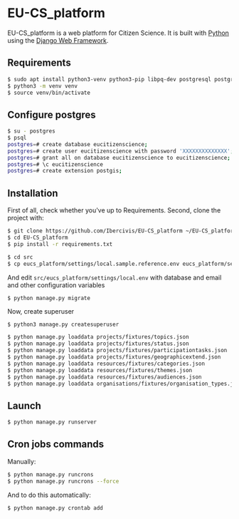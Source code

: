 


# EU-CS_platform

EU-CS_platform is a web platform for Citizen Science. It is built with [Python][0] using the [Django Web Framework][1].

## Requirements

```bash
$ sudo apt install python3-venv python3-pip libpq-dev postgresql postgresql-10-postgis-2.4 gettext
$ python3 -m venv venv
$ source venv/bin/activate
```

## Configure postgres

```bash
$ su - postgres
$ psql
postgres=# create database eucitizenscience;
postgres=# create user eucitizenscience with password 'XXXXXXXXXXXXXX';
postgres=# grant all on database eucitizenscience to eucitizenscience;
postgres=# \c eucitizenscience
postgres=# create extension postgis;
```

## Installation

First of all, check whether you've up to Requirements.
Second, clone the project with:

```bash
$ git clone https://github.com/Ibercivis/EU-CS_platform ~/EU-CS_platform
$ cd EU-CS_platform
$ pip install -r requirements.txt
```
    
```bash
$ cd src
$ cp eucs_platform/settings/local.sample.reference.env eucs_platform/settings/local.env
```

And edit `src/eucs_platform/settings/local.env` with database and email and other configuration variables

```bash
$ python manage.py migrate
```

Now, create superuser
```
$ python3 manage.py createsuperuser
```

```bash
$ python manage.py loaddata projects/fixtures/topics.json
$ python manage.py loaddata projects/fixtures/status.json
$ python manage.py loaddata projects/fixtures/participationtasks.json
$ python manage.py loaddata projects/fixtures/geographicextend.json
$ python manage.py loaddata resources/fixtures/categories.json
$ python manage.py loaddata resources/fixtures/themes.json
$ python manage.py loaddata resources/fixtures/audiences.json
$ python manage.py loaddata organisations/fixtures/organisation_types.json
```


## Launch
```bash
$ python manage.py runserver
```

## Cron jobs commands

Manually:

```bash
$ python manage.py runcrons
$ python manage.py runcrons --force
```

And to do this automatically:

```bash
$ python manage.py crontab add
```


[0]: https://www.python.org/
[1]: https://www.djangoproject.com/
